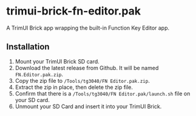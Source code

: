 # trimui-brick-fn-editor.pak

A TrimUI Brick app wrapping the built-in Function Key Editor app.

## Installation

1. Mount your TrimUI Brick SD card.
2. Download the latest release from Github. It will be named `FN.Editor.pak.zip`.
3. Copy the zip file to `/Tools/tg3040/FN Editor.pak.zip`.
4. Extract the zip in place, then delete the zip file.
5. Confirm that there is a `/Tools/tg3040/FN Editor.pak/launch.sh` file on your SD card.
6. Unmount your SD Card and insert it into your TrimUI Brick.
